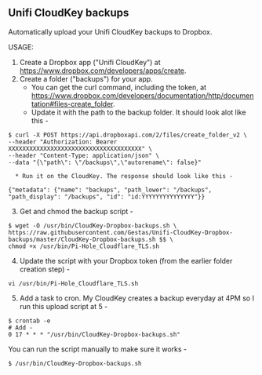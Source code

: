 ## Unifi CloudKey backups
Automatically upload your Unifi CloudKey backups to Dropbox.

USAGE:

  1. Create a Dropbox app ("Unifi CloudKey") at https://www.dropbox.com/developers/apps/create.
  2. Create a folder ("backups") for your app.
      * You can get the curl command, including the token, at https://www.dropbox.com/developers/documentation/http/documentation#files-create_folder.
      * Update it with the path to the backup folder. It should look alot like this - 
```
$ curl -X POST https://api.dropboxapi.com/2/files/create_folder_v2 \
--header "Authorization: Bearer XXXXXXXXXXXXXXXXXXXXXXXXXXXXXXXXXXXXXX" \
--header "Content-Type: application/json" \
--data "{\"path\": \"/backups\",\"autorename\": false}"
```
      * Run it on the CloudKey. The response should look like this - 
```
{"metadata": {"name": "backups", "path_lower": "/backups", "path_display": "/backups", "id": "id:YYYYYYYYYYYYYYY"}}
```
  3. Get and chmod the backup script -
```
$ wget -O /usr/bin/CloudKey-Dropbox-backups.sh \
https://raw.githubusercontent.com/Gestas/Unifi-CloudKey-Dropbox-backups/master/CloudKey-Dropbox-backups.sh $$ \
chmod +x /usr/bin/Pi-Hole_Cloudflare_TLS.sh
```
  4. Update the script with your Dropbox token (from the earlier folder creation step) -
```
vi /usr/bin/Pi-Hole_Cloudflare_TLS.sh
```
  5. Add a task to cron. My CloudKey creates a backup everyday at 4PM so I run this upload script at 5 -
  ```
  $ crontab -e
  # Add - 
  0 17 * * * "/usr/bin/CloudKey-Dropbox-backups.sh"
  ```

You can run the script manually to make sure it works - 
```
$ /usr/bin/CloudKey-Dropbox-backups.sh
```
